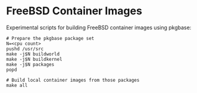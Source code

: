 FreeBSD Container Images
========================

Experimental scripts for building FreeBSD container images using
pkgbase:

```
# Prepare the pkgbase package set
N=<cpu count>
pushd /usr/src
make -j$N buildworld
make -j$N buildkernel
make -j$N packages
popd

# Build local container images from those packages
make all
```
